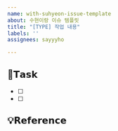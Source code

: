 ```yaml
---
name: with-suhyeon-issue-template
about: 수현이랑 이슈 템플릿
title: "[TYPE] 작업 내용"
labels: ''
assignees: sayyyho

---
```


## 📌𝗧𝗮𝘀𝗸
- [ ]
- [ ]

## 💡𝗥𝗲𝗳𝗲𝗿𝗲𝗻𝗰𝗲
